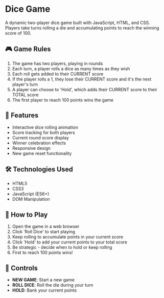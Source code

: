 # Dice Game

A dynamic two-player dice game built with JavaScript, HTML, and CSS. Players take turns rolling a die and accumulating points to reach the winning score of 100.

## 🎮 Game Rules

1. The game has two players, playing in rounds
2. Each turn, a player rolls a dice as many times as they wish
3. Each roll gets added to their CURRENT score
4. If the player rolls a 1, they lose their CURRENT score and it's the next player's turn
5. A player can choose to 'Hold', which adds their CURRENT score to their TOTAL score
6. The first player to reach 100 points wins the game

## 🚀 Features

- Interactive dice rolling animation
- Score tracking for both players
- Current round score display
- Winner celebration effects
- Responsive design
- New game reset functionality

## 🛠️ Technologies Used

- HTML5
- CSS3
- JavaScript (ES6+)
- DOM Manipulation

## 🎯 How to Play

1. Open the game in a web browser
2. Click 'Roll Dice' to start playing
3. Keep rolling to accumulate points in your current score
4. Click 'Hold' to add your current points to your total score
5. Be strategic - decide when to hold or keep rolling
6. First to reach 100 points wins!

## 🎲 Controls

- **NEW GAME**: Start a new game
- **ROLL DICE**: Roll the die during your turn
- **HOLD**: Bank your current points
